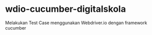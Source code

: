 # wdio-cucumber-digitalskola
Melakukan Test Case menggunakan Webdriver.io dengan framework cucumber
